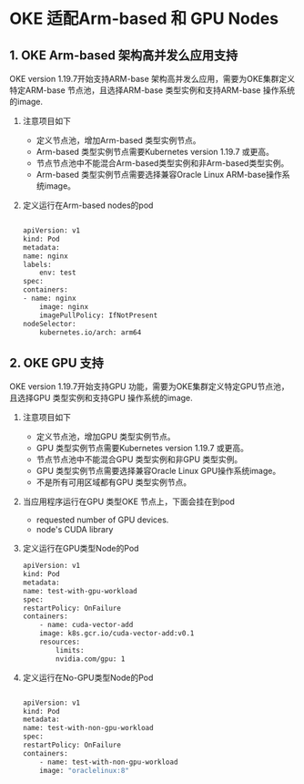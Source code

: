 # OKE 适配Arm-based 和 GPU Nodes

## 1. OKE Arm-based 架构高并发么应用支持

OKE version 1.19.7开始支持ARM-base 架构高并发么应用，需要为OKE集群定义特定ARM-base 节点池，且选择ARM-base 类型实例和支持ARM-base 操作系统的image.

1. 注意项目如下

    * 定义节点池，增加Arm-based 类型实例节点。
    * Arm-based 类型实例节点需要Kubernetes version 1.19.7 或更高。
    * 节点节点池中不能混合Arm-based类型实例和非Arm-based类型实例。
    * Arm-based 类型实例节点需要选择兼容Oracle Linux ARM-base操作系统image。

2. 定义运行在Arm-based nodes的pod

    ```bash

    apiVersion: v1
    kind: Pod
    metadata:
    name: nginx
    labels:
        env: test
    spec:
    containers:
    - name: nginx
        image: nginx
        imagePullPolicy: IfNotPresent
    nodeSelector:
        kubernetes.io/arch: arm64
    ```

## 2. OKE GPU 支持

OKE version 1.19.7开始支持GPU 功能，需要为OKE集群定义特定GPU节点池，且选择GPU 类型实例和支持GPU 操作系统的image.

1. 注意项目如下

    * 定义节点池，增加GPU 类型实例节点。
    * GPU 类型实例节点需要Kubernetes version 1.19.7 或更高。
    * 节点节点池中不能混合GPU 类型实例和非GPU 类型实例。
    * GPU 类型实例节点需要选择兼容Oracle Linux GPU操作系统image。
    * 不是所有可用区域都有GPU 类型实例节点。

2. 当应用程序运行在GPU 类型OKE 节点上，下面会挂在到pod

    * requested number of GPU devices.
    * node's CUDA library

3. 定义运行在GPU类型Node的Pod

    ```bash
    apiVersion: v1
    kind: Pod
    metadata:
    name: test-with-gpu-workload
    spec:
    restartPolicy: OnFailure
    containers:
        - name: cuda-vector-add
        image: k8s.gcr.io/cuda-vector-add:v0.1
        resources:
            limits:
            nvidia.com/gpu: 1
    ```

4. 定义运行在No-GPU类型Node的Pod

    ```bash

    apiVersion: v1
    kind: Pod
    metadata:
    name: test-with-non-gpu-workload
    spec:
    restartPolicy: OnFailure
    containers:
        - name: test-with-non-gpu-workload
        image: "oraclelinux:8"
    ```
